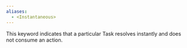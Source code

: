 ```yaml
---
aliases:
  - <Instantaneous>
---
```

This keyword indicates that a particular Task resolves instantly and does not consume an action.